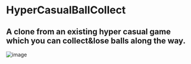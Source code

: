 # HyperCasualBallCollect
## A clone from an existing hyper casual game which you can collect&lose balls along the way.

![image](https://user-images.githubusercontent.com/79334889/183532685-90273789-7ae8-4778-b9aa-0b0978564945.png)

